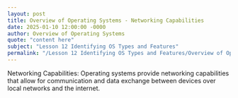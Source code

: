 ```yaml
---
layout: post
title: Overview of Operating Systems - Networking Capabilities
date: 2025-01-10 12:00:00 -0000
author: Overview of Operating Systems
quote: "content here"
subject: "Lesson 12 Identifying OS Types and Features"
permalink: "/Lesson 12 Identifying OS Types and Features/Overview of Operating Systems/Overview of Operating Systems - Networking Capabilities"
---
```


Networking Capabilities: Operating systems provide networking capabilities that allow for communication and data exchange between devices over local networks and the internet.
